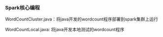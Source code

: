 ### Spark核心编程
WordCountCluster.java：将java开发的wordcount程序部署到spark集群上运行

WordCountLocal.java: 将java开发本地测试的wordcount程序
